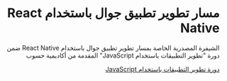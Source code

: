<div dir="rtl">
<h1> مسار تطوير تطبيق جوال باستخدام React Native </h1>
<p>الشيفرة المصدرية الخاصة بمسار تطوير تطبيق جوال باستخدام React Native ضمن دورة "تطوير التطبيقات باستخدام JavaScript" المقدمة من أكاديمية حسوب</p>

<div>
<a href="https://academy.hsoub.com/learn/javascript-application-development/">دورة تطوير التطبيقات باستخدام JavaScript</a>
</div>
</div>
